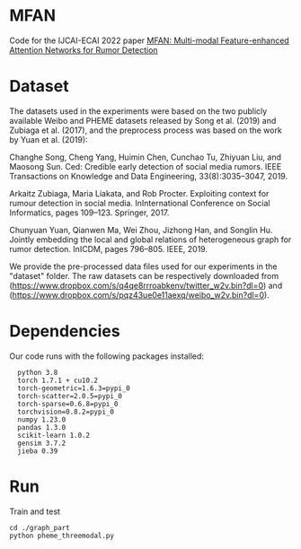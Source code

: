 # MFAN
  Code for the IJCAI-ECAI 2022 paper [MFAN: Multi-modal Feature-enhanced Attention Networks for Rumor Detection](https://www.ijcai.org/proceedings/2022/0335.pdf)
# Dataset
  The datasets used in the experiments were based on the two publicly available Weibo and PHEME datasets released by Song et al. (2019) and Zubiaga et al. (2017), and the preprocess process was based on the work by Yuan et al. (2019):
  
  Changhe Song, Cheng Yang, Huimin Chen, Cunchao Tu, Zhiyuan Liu, and Maosong Sun. Ced: Credible early detection of social media rumors. IEEE Transactions on Knowledge and Data Engineering, 33(8):3035–3047, 2019.
  
  Arkaitz Zubiaga, Maria Liakata, and Rob Procter. Exploiting context for rumour detection in social media. InInternational Conference on Social Informatics, pages 109–123. Springer, 2017.
  
  Chunyuan Yuan, Qianwen Ma, Wei Zhou, Jizhong Han, and Songlin Hu. Jointly embedding the local and global relations of heterogeneous graph for rumor detection. InICDM, pages 796–805. IEEE, 2019.
  
  We provide the pre-processed data files used for our experiments in the "dataset" folder. The raw datasets can be respectively downloaded from (https://www.dropbox.com/s/q4qe8rrroabkenv/twitter_w2v.bin?dl=0) and (https://www.dropbox.com/s/pqz43ue0e11aexq/weibo_w2v.bin?dl=0).
# Dependencies
  Our code runs with the following packages installed:
  ```
    python 3.8
    torch 1.7.1 + cu10.2
    torch-geometric=1.6.3=pypi_0
    torch-scatter=2.0.5=pypi_0
    torch-sparse=0.6.8=pypi_0
    torchvision=0.8.2=pypi_0
    numpy 1.23.0
    pandas 1.3.0
    scikit-learn 1.0.2
    gensim 3.7.2
    jieba 0.39
 ```
 # Run
 Train and test
 ```
 cd ./graph_part
 python pheme_threemodal.py 
 ```
